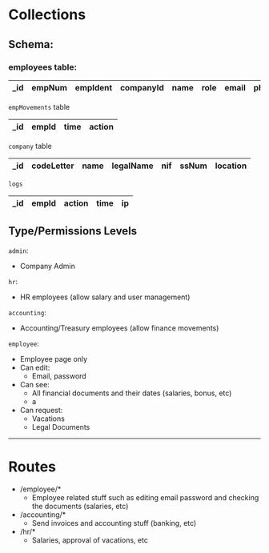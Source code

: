 # Collections

## Schema:
### employees table:

| _id | empNum | empIdent | companyId | name | role | email | phoneNum | password | vatId | ssNum | active | type |
|-----|--------|----------|-----------|------|------|-------|----------|----------|-------|-------|--------|------|
  
`empMovements` table

| _id | empId | time | action |
|-----|-------|------|--------|

`company` table

| _id | codeLetter | name | legalName | nif | ssNum | location |
|-----|------------|------|-----------|-----|-------|----------|

`logs`

| _id | empId | action | time | ip |
|-----|-------|--------|------|----|



## Type/Permissions Levels
`admin`: 
* Company Admin  

`hr`: 
* HR employees (allow salary and user management)

`accounting`: 
* Accounting/Treasury employees (allow finance movements)

`employee`:
* Employee page only
* Can edit:
    * Email, password
* Can see:
    * All financial documents and their dates (salaries, bonus, etc)
    * a
* Can request:
    * Vacations
    * Legal Documents

____________________________________________
# Routes
* /employee/*
    * Employee related stuff such as editing email password and checking the documents (salaries, etc)
* /accounting/*
    * Send invoices and accounting stuff (banking, etc)
* /hr/*
    * Salaries, approval of vacations, etc
